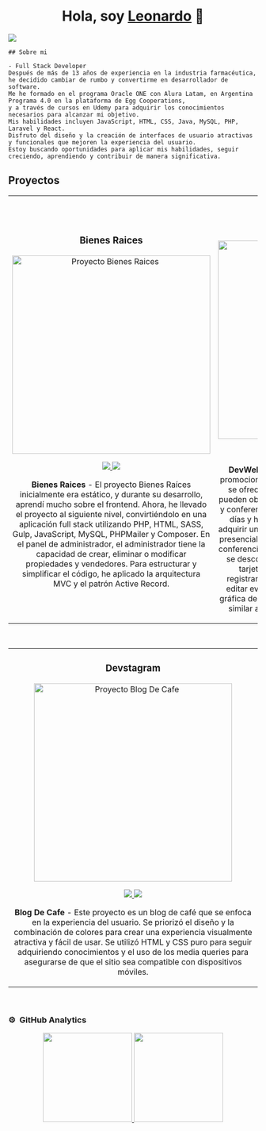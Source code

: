 <div align="center">
<h1 align="center">Hola, soy <a href="https://webfreelancerlb.netlify.app/">Leonardo</a> 👋</h1>
</div>
<img src="https://i.imgur.com/Fv1uQkz.png">



    ## Sobre mi
    
    - Full Stack Developer
    Después de más de 13 años de experiencia en la industria farmacéutica, 
    he decidido cambiar de rumbo y convertirme en desarrollador de software.
    Me he formado en el programa Oracle ONE con Alura Latam, en Argentina Programa 4.0 en la plataforma de Egg Cooperations, 
    y a través de cursos en Udemy para adquirir los conocimientos necesarios para alcanzar mi objetivo. 
    Mis habilidades incluyen JavaScript, HTML, CSS, Java, MySQL, PHP, Laravel y React. 
    Disfruto del diseño y la creación de interfaces de usuario atractivas y funcionales que mejoren la experiencia del usuario. 
    Estoy buscando oportunidades para aplicar mis habilidades, seguir creciendo, aprendiendo y contribuir de manera significativa.


## Proyectos 
<table>
<tr>
<td width="50%">
<h3 align="center">Bienes Raices</h3>
<div align="center">
<a href="https://bienesraiceslb.online/" target="_blank"><img src="https://i.imgur.com/HqtWLYX.png" width="400" alt="Proyecto Bienes Raices"></a>
<p>
<a href="https://github.com/lbasualdo88/BienesRaicesMVC" target="_blank">
<img src="https://img.shields.io/badge/CÓDIGO-ff9?style=for-the-badge&logo=github&logoColor=black">
</a>
<a href="https://bienesraiceslb.online/" target="_blank">
<img src="https://img.shields.io/badge/-deploy-green?style=for-the-badge&color=fbfc40">
</a>
</p>
<p><strong>Bienes Raices</strong> - El proyecto Bienes Raíces inicialmente era estático, y durante su desarrollo, aprendí mucho sobre el frontend. Ahora, he llevado el proyecto al siguiente nivel, convirtiéndolo en una aplicación full stack utilizando PHP, HTML, SASS, Gulp, JavaScript, MySQL, PHPMailer y Composer. En el panel de administrador, el administrador tiene la capacidad de crear, eliminar o modificar propiedades y vendedores. Para estructurar y simplificar el código, he aplicado la arquitectura MVC y el patrón Active Record.</p>
</div>
                                                                                      
</td>

<td width="50%">
               <br>
<h3 align="center">DevWebCamp</h3>
<div align="center">                                       
<a href="https://lbdevwebcamp.online/" target="_blank"><img src="https://imgur.com/p399X3w.png" width="400" alt="Proyecto Mi Org"></a>
<br>
<p>
<a href="https://github.com/lbasualdo88/DevWebCamp_inicio" target="_blank">
<img src="https://img.shields.io/badge/C%C3%93DIGO-80ffaa?style=for-the-badge&logo=github&logoColor=black">
</a>
<a href="https://lbdevwebcamp.online/" target="_blank">
<img src="https://img.shields.io/badge/-deploy-green?style=for-the-badge&color=3fFD7f">
</a>
</p>
</p><strong>DevWebCamp</strong> - El proyecto es una página que promociona un festival de desarrollo (dev) en el que se ofrecen talleres y conferencias. Los usuarios pueden obtener información sobre el evento, talleres y conferencias, incluyendo detalles sobre ponentes, días y horarios. Además, los asistentes pueden adquirir un pase para participar en el festival. El pase presencial incluye un regalo a elección. Al elegir qué conferencias asistir (hasta 5), ocuparán un lugar que se descontará de los disponibles. El pago es con tarjeta de crédito o PayPal, y es necesario registrarse. La sección de administrador permite editar eventos y ponentes, ver estadísticas y una gráfica de regalos elegidos. Tecnologías: framework similar a Laravel, SASS, Gulp, JavaScript y PHP.

</p>
</div>                                                             
</table>                                                                                 
</div>
<br>

<table>
<tr>
<td width="100%">
<h3 align="center">Devstagram</h3>
<div align="center">
<a href="https://blogdecaffe-lb.netlify.app/" target="_blank"><img src="https://imgur.com/XecotiT.png" width="400" alt="Proyecto Blog De Cafe"></a>
<p>
<a href="https://github.com/lbasualdo88/blogdecafe-lb.github.io" target="_blank">
<img src="https://img.shields.io/badge/CÓDIGO-ff9?style=for-the-badge&logo=github&logoColor=black">
</a>
<a href="https://blogdecaffe-lb.netlify.app/" target="_blank">
<img src="https://img.shields.io/badge/-deploy-green?style=for-the-badge&color=fbfc40">
</a>
</p>
<p><strong>Blog De Cafe</strong> - Este proyecto es un blog de café que se enfoca en la experiencia del usuario. Se priorizó el diseño y la combinación de colores para crear una experiencia visualmente atractiva y fácil de usar. Se utilizó HTML y CSS puro para seguir adquiriendo conocimientos y el uso de los media queries para asegurarse de que el sitio sea compatible con dispositivos móviles.</p>
</div>
                                                                                      
</td>                                                    
</table>                                                                                 
</div>
<br>

### ⚙️ &nbsp;GitHub Analytics

<p align="center">
<a href="https://github.com/lbasualdo88">
  <img height="180em" src="https://github-readme-stats-eight-theta.vercel.app/api?username=lbasualdo88&show_icons=true&theme=algolia&include_all_commits=true&count_private=true"/>
  <img height="180em" src="https://github-readme-stats-eight-theta.vercel.app/api/top-langs/?username=lbasualdo88&layout=compact&langs_count=8&theme=algolia"/>
</a>
</p>
